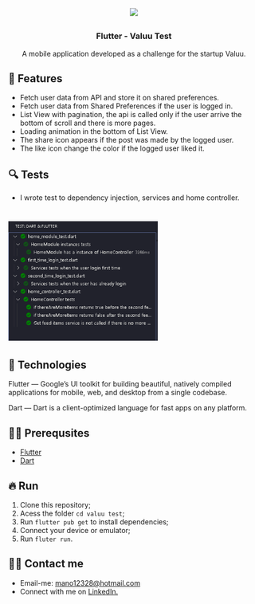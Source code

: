 <h1 align="center">
  <img src="" width="200px" />
</h1>

<h1 align="center">
  <img src="https://image.flaticon.com/icons/svg/3023/3023325.svg" width="50px" />
</h1>
<h3 align="center">
  Flutter - Valuu Test
</h3>

<p align="center">A mobile application developed as a challenge for the startup Valuu.</p>

## 📱 Features

- Fetch user data from API and store it on shared preferences.
- Fetch user data from Shared Preferences if the user is logged in.
- List View with pagination, the api is called only if the user arrive the bottom of scroll and there is more pages.
- Loading animation in the bottom of List View.
- The share icon appears if the post was made by the logged user.
- The like icon change the color if the logged user liked it.

## 🔍 Tests

- I wrote test to dependency injection, services and home controller.
<h1 align="start">
  <img src="https://github.com/manoellribeiro/valuu_test/blob/master/readme/tests.png" width="300px" />
</h1>


## 🚀 Technologies

Flutter — Google’s UI toolkit for building beautiful, natively compiled applications for mobile, web, and desktop from a single codebase.

Dart — Dart is a client-optimized language for fast apps on any platform. 

## ✋🏻 Prerequsites

- [Flutter](https://flutter.dev)
- [Dart](https://dart.dev)

## 🔥 Run

1. Clone this repository;
2. Acess the folder `cd valuu test`;
3. Run `flutter pub get` to install dependencies;
4. Connect your device or emulator;
6. Run `fluter run`.

## 🧑‍💻 Contact me

* Email-me: mano12328@hotmail.com
* Connect with me on [LinkedIn.](https://www.linkedin.com/in/manoellribeiro/)



